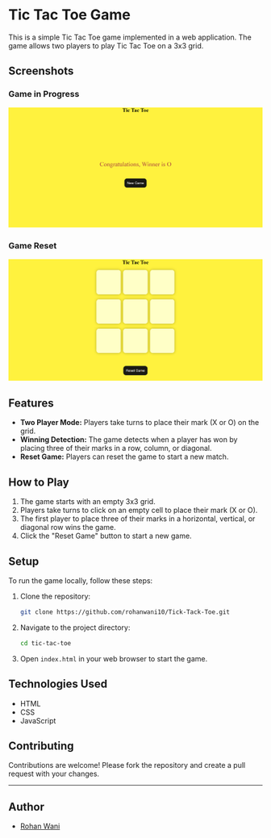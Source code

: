 # Tic Tac Toe Game

This is a simple Tic Tac Toe game implemented in a web application. The game
allows two players to play Tic Tac Toe on a 3x3 grid.

## Screenshots

### Game in Progress

![Game in Progress](Images/Winner.png)

### Game Reset

![Game Reset](Images/Tick-Tack-Toe.png)

## Features

- **Two Player Mode:** Players take turns to place their mark (X or O) on the
  grid.
- **Winning Detection:** The game detects when a player has won by placing three
  of their marks in a row, column, or diagonal.
- **Reset Game:** Players can reset the game to start a new match.

## How to Play

1. The game starts with an empty 3x3 grid.
2. Players take turns to click on an empty cell to place their mark (X or O).
3. The first player to place three of their marks in a horizontal, vertical, or
   diagonal row wins the game.
4. Click the "Reset Game" button to start a new game.

## Setup

To run the game locally, follow these steps:

1. Clone the repository:
   ```bash
   git clone https://github.com/rohanwani10/Tick-Tack-Toe.git
   ```
2. Navigate to the project directory:
   ```bash
   cd tic-tac-toe
   ```
3. Open `index.html` in your web browser to start the game.

## Technologies Used

- HTML
- CSS
- JavaScript

## Contributing

Contributions are welcome! Please fork the repository and create a pull request
with your changes.

---

## Author

- [Rohan Wani ](https://github.com/rohanwani10)
